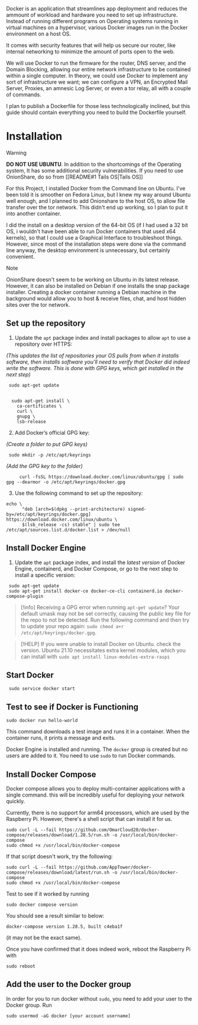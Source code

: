 Docker is an application that streamlines app deployment and reduces the ammount of workload and hardware you need to set up infrastructure. Instead of running different programs on Operating systems running in virtual machines on a hypervisor, various Docker images run in the Docker environment on a host OS.

It comes with security features that will help us secure our router, like internal networking to minimize the amount of ports open to the web.

We will use Docker to run the firmware for the router, DNS server, and the Domain Blocking, allowing our entire network infrastructure to be contained within a single computer. In theory, we could use Docker to implement any sort of infrastructure we want; we can configure a VPN, an Encrypted Mail Server, Proxies, an amnesic Log Server, or even a tor relay, all with a couple of commands.

I plan to publish a Dockerfile for those less technologically inclined, but this guide should contain everything you need to build the Dockerfile yourself.

# Installation

>[!WARNING]
>**DO NOT USE UBUNTU**. In addition to the shortcomings of the Operating system, It has some additional security vulnerabilities. If you need to use OnionShare, do so from [[README#1 Tails OS|Tails OS]]

For this Project, I installed Docker from the Command line on Ubuntu. I've been told it is smoother on Fedora Linux, but I knew my way around Ubuntu well enough, and I planned to add Onionshare to the host OS, to allow file transfer over the tor network. This didn't end up working, so I plan to put it into another container.

I did the install on a desktop version of the 64-bit OS (if I had used a 32 bit OS, i wouldn't have been able to run Docker containers that used x64 kernels), so that I could use a Graphical Interface to troubleshoot things. However, since most of the installation steps were done via the command line anyway, the desktop environment is unnecessary, but certainly convenient.

>[!NOTE]
>OnionShare doesn't seem to be working on Ubuntu in its latest release. However, it can also be installed on Debian if one installs the snap package installer. Creating a docker container running a Debian machine in the background would allow you to host & receive files, chat, and host hidden sites over the tor network.
## Set up the repository

1.  Update the `apt` package index and install packages to allow `apt` to use a repository over HTTPS:

*(This updates the list of repositories your OS pulls from when it installs software, then installs software you'll need to verify that Docker did indeed write the software. This is done with GPG keys, which get installed in the next step)*
```
 sudo apt-get update


  sudo apt-get install \
    ca-certificates \
    curl \
    gnupg \
    lsb-release
```

2.   Add Docker’s official GPG key:

*(Create a folder to put GPG keys)*
```
 sudo mkdir -p /etc/apt/keyrings
```

*(Add the GPG key to the folder)*
```COPY
     curl -fsSL https://download.docker.com/linux/ubuntu/gpg | sudo gpg --dearmor -o /etc/apt/keyrings/docker.gpg
```

3. Use the following command to set up the repository:
```COPY
echo \
      "deb [arch=$(dpkg --print-architecture) signed-by=/etc/apt/keyrings/docker.gpg] https://download.docker.com/linux/ubuntu \
      $(lsb_release -cs) stable" | sudo tee /etc/apt/sources.list.d/docker.list > /dev/null
```

## Install Docker Engine

1.  Update the `apt` package index, and install the _latest version_ of Docker Engine, containerd, and Docker Compose, or go to the next step to install a specific version:

```
 sudo apt-get update
 sudo apt-get install docker-ce docker-ce-cli containerd.io docker-compose-plugin
```

 >[!info]
 > Receiving a GPG error when running `apt-get update`?
 > Your default umask may not be set correctly, causing the public key file for the repo to not be detected. Run the following command and then try to update your repo again: `sudo chmod a+r /etc/apt/keyrings/docker.gpg`.

>[!HELP]
>If you were unable to install Docker on Ubuntu. check the version. Ubuntu 21.10 necessitates extra kernel modules, which you can install with `sudo apt install linux-modules-extra-raspi`

## Start Docker
```
 sudo service docker start
```

## Test to see if Docker is Functioning
```
sudo docker run hello-world
```
This command downloads a test image and runs it in a container. When the container runs, it prints a message and exits.

Docker Engine is installed and running. The `docker` group is created but no users are added to it. You need to use `sudo` to run Docker commands.

## Install Docker Compose
Docker compose allows you to deploy multi-container applications with a single command. this will be incredibly useful for deploying your network quickly.

Currently, there is no support for arm64 processors, which are used by the Raspberry Pi. However, there's a shell script that can install it for us.

```COPY
sudo curl -L --fail https://github.com/OmarCloud20/docker-compose/releases/download/1.28.5/run.sh -o /usr/local/bin/docker-compose
sudo chmod +x /usr/local/bin/docker-compose
```
If that script doesn't work, try the following:
```COPY
sudo curl -L --fail https://github.com/AppTower/docker-compose/releases/download/latest/run.sh -o /usr/local/bin/docker-compose
sudo chmod +x /usr/local/bin/docker-compose
```
Test to see if it worked by running
```
sudo docker compose version
```
You should see a result similar to below:
```
docker-compose version 1.28.5, built c4eba1f
```
(it may not be the exact same).

Once you have confirmed that it does indeed work, reboot the Raspberry Pi with
```
sudo reboot
```

##  Add the user to the Docker group
In order for you to run docker without `sudo`, you need to add your user to the Docker group. Run
```
sudo usermod -aG docker [your account username]
```